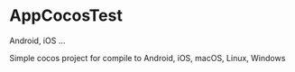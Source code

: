 # AppCocosTest
Android, iOS ...

Simple cocos project for compile to Android, iOS, macOS, Linux, Windows
